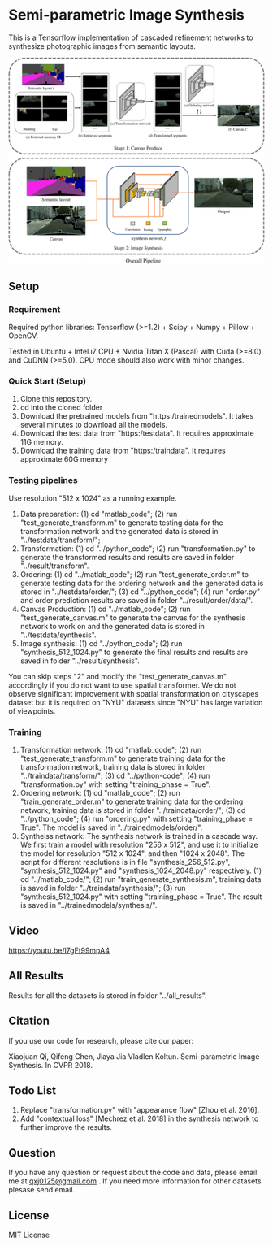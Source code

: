 # Semi-parametric Image Synthesis

This is a Tensorflow implementation of cascaded refinement networks to synthesize photographic images from semantic layouts.

<img src="./overallpipeline.png"/>

## Setup

### Requirement
Required python libraries: Tensorflow (>=1.2) + Scipy + Numpy + Pillow + OpenCV.

Tested in Ubuntu + Intel i7 CPU + Nvidia Titan X (Pascal) with Cuda (>=8.0) and CuDNN (>=5.0). CPU mode should also work with minor changes.

### Quick Start (Setup)
1. Clone this repository.
2. cd into the cloned folder
3. Download the pretrained models from "https:/trainedmodels". It takes several minutes to download all the models.
4. Download the test data from "https:/testdata". It requires approximate 11G memory.
5. Download the training data from "https:/traindata". It requires approximate 60G memory

### Testing pipelines
Use resolution "512 x 1024" as a running example.
1. Data preparation:
 (1) cd "matlab_code"; 
 (2) run "test_generate_transform.m" to generate testing data for the transformation network and the generated data is stored in  "../testdata/transform/";
2. Transformation:
(1) cd "../python_code";
(2) run "transformation.py" to generate the transformed results and results are saved in folder "../result/transform".
3. Ordering:
 (1) cd "../matlab_code";
 (2) run "test_generate_order.m" to generate testing data for the ordering network and the generated data is stored in "../testdata/order/";
 (3) cd "../python_code";
 (4) run "order.py" and order prediction results are saved in folder "../result/order/data/".
5. Canvas Production:
 (1) cd "../matlab_code"; 
 (2) run "test_generate_canvas.m" to generate the canvas for the synthesis network to work on and the generated data is stored in "../testdata/synthesis".
6. Image synthesis:
(1) cd "../python_code";
(2) run "synthesis_512_1024.py" to generate the final results and results are saved in folder "../result/synthesis".

You can skip steps "2" and modify the "test_generate_canvas.m" accordingly if you do not want to use spatial transformer. We do not observe significant improvement with spatial transformation on cityscapes dataset but it is required on "NYU" datasets since "NYU" has large variation of viewpoints.

### Training
1. Transformation network:
(1) cd "matlab_code";
(2) run "test_generate_transform.m" to generate training data for the transformation network, training data is stored in folder "../traindata/transform/";
(3) cd "../python-code";
(4) run "transformation.py" with setting "training_phase = True".
2. Ordering network:
(1) cd "matlab_code";
(2) run "train_generate_order.m" to generate training data for the ordering network, training data is stored in folder "../traindata/order/";
(3) cd "../python_code";
(4) run "ordering.py" with setting "training_phase = True". The model is saved in "../trainedmodels/order/".
3. Syntheiss network:
The synthesis network is trained in a cascade way. We first train a model with resolution "256 x 512", and use it to initialize the model for resolution "512 x 1024", and then "1024 x 2048". The script for different resolutions is in file "synthesis_256_512.py", "synthesis_512_1024.py" and "synthesis_1024_2048.py" respectively.
(1) cd "../matlab_code/";
(2) run "train_generate_synthesis.m", training data is saved in folder "../traindata/synthesis/";
(3) run "synthesis_512_1024.py" with setting "training_phase = True". The result is saved in "../trainedmodels/synthesis/".

## Video
https://youtu.be/l7gFt99mpA4

## All Results
Results for all the datasets is stored in folder "../all_results".

## Citation
If you use our code for research, please cite our paper:

Xiaojuan Qi, Qifeng Chen, Jiaya Jia Vladlen Koltun. Semi-parametric Image Synthesis. In CVPR 2018.


## Todo List
1.  Replace "transformation.py" with "appearance flow" [Zhou et al. 2016].
2. Add "contextual loss" [Mechrez et al. 2018] in the synthesis network to further improve the results.

## Question
If you have any question or request about the code and data, please email me at qxj0125@gmail.com . If you need more information for other datasets plesase send email. 

## License
MIT License